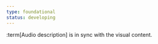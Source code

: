 ```yaml
---
type: foundational
status: developing
---
```


:term[Audio description] is in sync with the visual content.